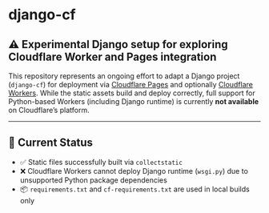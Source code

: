 # django-cf

## ⚠️ Experimental Django setup for exploring Cloudflare Worker and Pages integration

This repository represents an ongoing effort to adapt a Django project (`django-cf`) for deployment via [Cloudflare Pages](https://pages.cloudflare.com/) and optionally [Cloudflare Workers](https://developers.cloudflare.com/workers/). While the static assets build and deploy correctly, full support for Python-based Workers (including Django runtime) is currently **not available** on Cloudflare’s platform.

---

## 🚀 Current Status

- ✅ Static files successfully built via `collectstatic`
- ❌ Cloudflare Workers cannot deploy Django runtime (`wsgi.py`) due to unsupported Python package dependencies
- 📦 `requirements.txt` and `cf-requirements.txt` are used in local builds only
